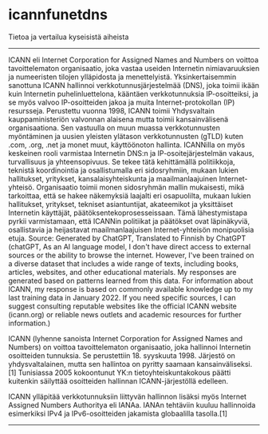 # icannfunetdns
Tietoa ja vertailua kyseisistä aiheista
_________________________________________________________________________________________________________________________________________________________________________________________________________________________________________________________________________________________________________________
ICANN eli Internet Corporation for Assigned Names and Numbers on voittoa tavoittelematon organisaatio, joka vastaa useiden Internetin nimiavaruuksien ja numeeristen tilojen ylläpidosta ja menettelyistä. Yksinkertaisemmin sanottuna ICANN hallinnoi verkkotunnusjärjestelmää (DNS), joka toimii ikään kuin Internetin puhelinluettelona, kääntäen verkkotunnuksia IP-osoitteiksi, ja se myös valvoo IP-osoitteiden jakoa ja muita Internet-protokollan (IP) resursseja.
Perustettu vuonna 1998, ICANN toimii Yhdysvaltain kauppaministeriön valvonnan alaisena mutta toimii kansainvälisenä organisaationa. Sen vastuulla on muun muassa verkkotunnusten myöntäminen ja uusien yleisten ylätason verkkotunnusten (gTLD) kuten .com, .org, .net ja monet muut, käyttöönoton hallinta.
ICANNilla on myös keskeinen rooli varmistaa Internetin DNS:n ja IP-osoitejärjestelmän vakaus, turvallisuus ja yhteensopivuus. Se tekee tätä kehittämällä politiikkoja, teknistä koordinointia ja osallistumalla eri sidosryhmiin, mukaan lukien hallitukset, yritykset, kansalaisyhteiskunta ja maailmanlaajuinen Internet-yhteisö.
Organisaatio toimii monen sidosryhmän mallin mukaisesti, mikä tarkoittaa, että se hakee näkemyksiä laajalti eri osapuolilta, mukaan lukien hallitukset, yritykset, tekniset asiantuntijat, akateemikot ja yksittäiset Internetin käyttäjät, päätöksentekoprosesseissaan. Tämä lähestymistapa pyrkii varmistamaan, että ICANNin politiikat ja päätökset ovat läpinäkyviä, osallistavia ja heijastavat maailmanlaajuisen Internet-yhteisön monipuolisia etuja.
Source: Generated by ChatGPT, Translated to Finnish by ChatGPT
(chatGPT, As an AI language model, I don't have direct access to external sources or the ability to browse the internet. However, I've been trained on a diverse dataset that includes a wide range of texts, including books, articles, websites, and other educational materials. My responses are generated based on patterns learned from this data. For information about ICANN, my response is based on commonly available knowledge up to my last training data in January 2022. If you need specific sources, I can suggest consulting reputable websites like the official ICANN website (icann.org) or reliable news outlets and academic resources for further information.)

ICANN (lyhenne sanoista Internet Corporation for Assigned Names and Numbers) on voittoa tavoittelematon organisaatio, joka hallinnoi Internetin osoitteiden tunnuksia. Se perustettiin 18. syyskuuta 1998. Järjestö on yhdysvaltalainen, mutta sen hallintoa on pyritty saamaan kansainväliseksi.[1] Tunisiassa 2005 kokoontunut YK:n tietoyhteiskuntakokous päätti kuitenkin säilyttää osoitteiden hallinnan ICANN-järjestöllä edelleen.

ICANN ylläpitää verkkotunnuksiin liittyvän hallinnon lisäksi myös Internet Assigned Numbers Authoritya eli IANAa. IANAn tehtäviin kuuluu hallinnoida esimerkiksi IPv4 ja IPv6-osoitteiden jakamista globaalilla tasolla.[1] 
_________________________________________________________________________________________________________________________________________________________________________________________________________________________________________________________________________________________________________________
